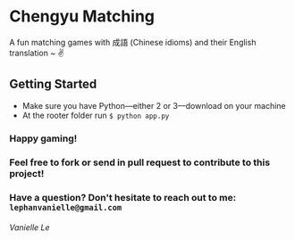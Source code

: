 # Chengyu Matching
A fun matching games with 成語 (Chinese idioms) and their English translation ~ ✌️

## Getting Started
- Make sure you have Python––either 2 or 3––download on your machine
- At the rooter folder run `$ python app.py`

### Happy gaming!

### Feel free to fork or send in pull request to contribute to this project!

### Have a question? Don't hesitate to reach out to me: `lephanvanielle@gmail.com`

###### Vanielle Le
